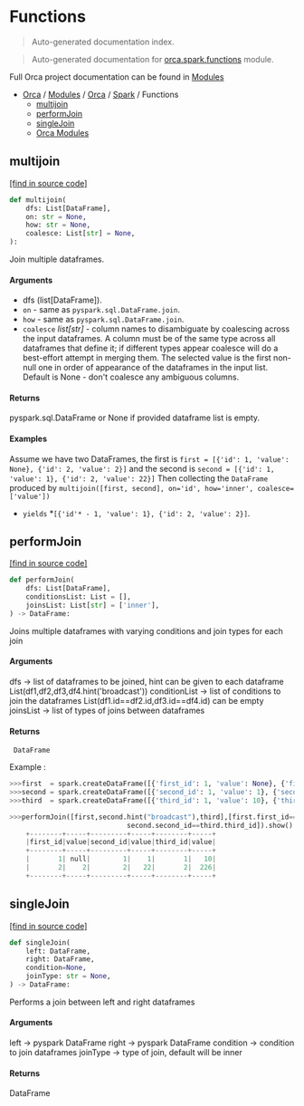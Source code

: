 # Functions

> Auto-generated documentation index.

> Auto-generated documentation for [orca.spark.functions](https://github.com/krishnanaredla/Orca/blob/masterorca/spark/functions.py) module.

Full Orca project documentation can be found in [Modules](MODULES.md#orca-modules)

- [Orca](..\..\README.md#orca-index) / [Modules](..\..\MODULES.md#orca-modules) / [Orca](..\index.md#orca) / [Spark](index.md#spark) / Functions
    - [multijoin](#multijoin)
    - [performJoin](#performjoin)
    - [singleJoin](#singlejoin)
  - [Orca Modules](MODULES.md#orca-modules)

## multijoin

[[find in source code]](https://github.com/krishnanaredla/Orca/blob/master/orca/spark/functions.py#L72)

```python
def multijoin(
    dfs: List[DataFrame],
    on: str = None,
    how: str = None,
    coalesce: List[str] = None,
):
```

Join multiple dataframes.

#### Arguments

-  dfs (list[DataFrame]).
- `on` - same as ``pyspark.sql.DataFrame.join``.
- `how` - same as ``pyspark.sql.DataFrame.join``.
- `coalesce` *list[str]* - column names to disambiguate by coalescing
    across the input dataframes. A column must be of the same type
    across all dataframes that define it; if different types appear
    coalesce will do a best-effort attempt in merging them. The
    selected value is the first non-null one in order of appearance
    of the dataframes in the input list. Default is None - don't
    coalesce any ambiguous columns.

#### Returns

pyspark.sql.DataFrame or None if provided dataframe list is empty.

#### Examples

Assume we have two DataFrames, the first is
``first = [{'id': 1, 'value': None}, {'id': 2, 'value': 2}]``
and the second is
``second = [{'id': 1, 'value': 1}, {'id': 2, 'value': 22}]``
Then collecting the ``DataFrame`` produced by
``multijoin([first, second], on='id', how='inner', coalesce=['value'])``
- `yields` *``[{'id'* - 1, 'value': 1}, {'id': 2, 'value': 2}]``.

## performJoin

[[find in source code]](https://github.com/krishnanaredla/Orca/blob/masterorca/spark/functions.py#L27)

```python
def performJoin(
    dfs: List[DataFrame],
    conditionsList: List = [],
    joinsList: List[str] = ['inner'],
) -> DataFrame:
```

Joins multiple dataframes with varying conditions and join types for each join

#### Arguments

dfs            ->  list of dataframes to be joined,
                   hint can be given to each dataframe
                   List(df1,df2,df3,df4.hint('broadcast'))
conditionList  ->  list of conditions to join the dataframes
                   List(df1.id==df2.id,df3.id==df4.id)
                   can be empty
joinsList      ->  list of types of joins between dataframes

#### Returns

     DataFrame
Example :

```python
>>>first  = spark.createDataFrame([{'first_id': 1, 'value': None}, {'first_id': 2, 'value': 2}])
>>>second = spark.createDataFrame([{'second_id': 1, 'value': 1}, {'second_id': 2, 'value': 22}])
>>>third  = spark.createDataFrame([{'third_id': 1, 'value': 10}, {'third_id': 2, 'value': 226}])
```

```python
>>>performJoin([first,second.hint("broadcast"),third],[first.first_id==second.second_id,
                             second.second_id==third.third_id]).show()
    +--------+-----+---------+-----+--------+-----+
    |first_id|value|second_id|value|third_id|value|
    +--------+-----+---------+-----+--------+-----+
    |       1| null|        1|    1|       1|   10|
    |       2|    2|        2|   22|       2|  226|
    +--------+-----+---------+-----+--------+-----+
```

## singleJoin

[[find in source code]](https://github.com/krishnanaredla/Orca/blob/masterorca/spark/functions.py#L11)

```python
def singleJoin(
    left: DataFrame,
    right: DataFrame,
    condition=None,
    joinType: str = None,
) -> DataFrame:
```

Performs a join between left and right dataframes

#### Arguments

left            ->  pyspark DataFrame
right           ->  pyspark DataFrame
condition       ->  condition to join dataframes
joinType        ->  type of join, default will be inner

#### Returns

DataFrame
